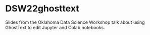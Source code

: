 # DSW22ghosttext
Slides from the Oklahoma Data Science Workshop talk about using GhostText to edit Jupyter and Colab notebooks.
